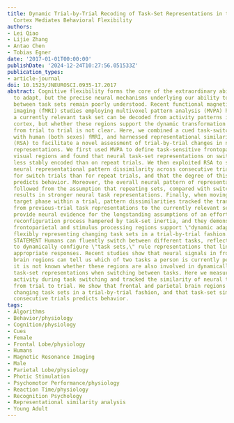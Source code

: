 ```yaml
---
title: Dynamic Trial-by-Trial Recoding of Task-Set Representations in the Frontoparietal
  Cortex Mediates Behavioral Flexibility
authors:
- Lei Qiao
- Lijie Zhang
- Antao Chen
- Tobias Egner
date: '2017-01-01T00:00:00'
publishDate: '2024-12-24T10:27:56.051533Z'
publication_types:
- article-journal
doi: 10.1523/JNEUROSCI.0935-17.2017
abstract: Cognitive flexibility forms the core of the extraordinary ability of humans
  to adapt, but the precise neural mechanisms underlying our ability to nimbly shift
  between task sets remain poorly understood. Recent functional magnetic resonance
  imaging (fMRI) studies employing multivoxel pattern analysis (MVPA) have shown that
  a currently relevant task set can be decoded from activity patterns in the frontoparietal
  cortex, but whether these regions support the dynamic transformation of task sets
  from trial to trial is not clear. Here, we combined a cued task-switching protocol
  with human (both sexes) fMRI, and harnessed representational similarity analysis
  (RSA) to facilitate a novel assessment of trial-by-trial changes in neural task-set
  representations. We first used MVPA to define task-sensitive frontoparietal and
  visual regions and found that neural task-set representations on switch trials are
  less stably encoded than on repeat trials. We then exploited RSA to show that the
  neural representational pattern dissimilarity across consecutive trials is greater
  for switch trials than for repeat trials, and that the degree of this pattern dissimilarity
  predicts behavior. Moreover, the overall neural pattern of representational dissimilarities
  followed from the assumption that repeating sets, compared with switching sets,
  results in stronger neural task representations. Finally, when moving from cue to
  target phase within a trial, pattern dissimilarities tracked the transformation
  from previous-trial task representations to the currently relevant set. These results
  provide neural evidence for the longstanding assumptions of an effortful task-set
  reconfiguration process hampered by task-set inertia, and they demonstrate that
  frontoparietal and stimulus processing regions support \"dynamic adaptive coding,\"
  flexibly representing changing task sets in a trial-by-trial fashion.SIGNIFICANCE
  STATEMENT Humans can fluently switch between different tasks, reflecting an ability
  to dynamically configure \"task sets,\" rule representations that link stimuli to
  appropriate responses. Recent studies show that neural signals in frontal and parietal
  brain regions can tell us which of two tasks a person is currently performing. However,
  it is not known whether these regions are also involved in dynamically reconfiguring
  task-set representations when switching between tasks. Here we measured human brain
  activity during task switching and tracked the similarity of neural task-set representations
  from trial to trial. We show that frontal and parietal brain regions flexibly recode
  changing task sets in a trial-by-trial fashion, and that task-set similarity over
  consecutive trials predicts behavior.
tags:
- Algorithms
- Behavior/physiology
- Cognition/physiology
- Cues
- Female
- Frontal Lobe/physiology
- Humans
- Magnetic Resonance Imaging
- Male
- Parietal Lobe/physiology
- Photic Stimulation
- Psychomotor Performance/physiology
- Reaction Time/physiology
- Recognition Psychology
- Representational similarity analysis
- Young Adult
---
```

